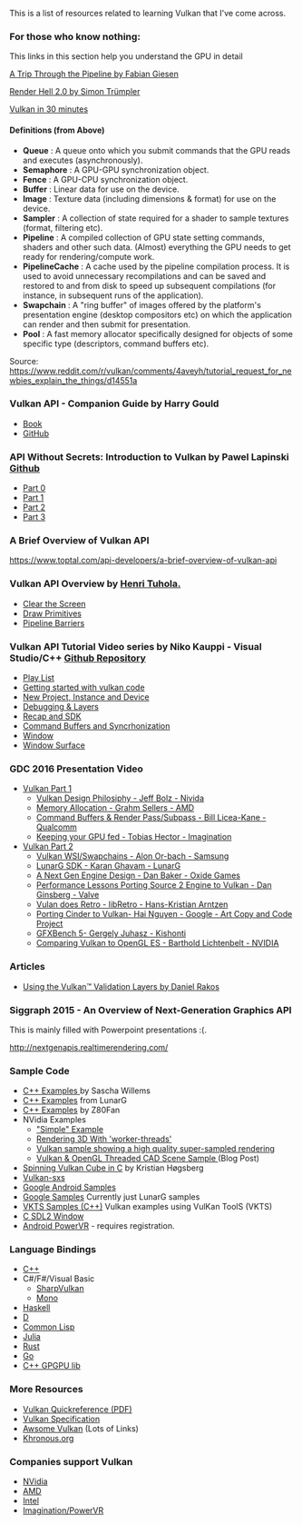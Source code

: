 This is a list of resources related to learning Vulkan that I've come across.  

### For those who know nothing:

This links in this section help you understand the GPU in detail

[A Trip Through the Pipeline by Fabian Giesen ](https://fgiesen.wordpress.com/2011/07/09/a-trip-through-the-graphics-pipeline-2011-index/)

[Render Hell 2.0 by Simon Trümpler](https://simonschreibt.de/gat/renderhell/)

[Vulkan in 30 minutes](https://renderdoc.org/vulkan-in-30-minutes.html)

#### Definitions (from Above)
*  **Queue** : A queue onto which you submit commands that the GPU reads and executes (asynchronously).
*  **Semaphore** : A GPU-GPU synchronization object.
*  **Fence** : A GPU-CPU synchronization object.
*  **Buffer** : Linear data for use on the device.
*  **Image** : Texture data (including dimensions & format) for use on the device.
*  **Sampler** : A collection of state required for a shader to sample textures (format, filtering etc).
*  **Pipeline** : A compiled collection of GPU state setting commands, shaders and other such data. (Almost) everything the GPU needs to get ready for rendering/compute work.
*  **PipelineCache** : A cache used by the pipeline compilation process. It is used to avoid unnecessary recompilations and can be saved and restored to and from disk to speed up subsequent compilations (for instance, in subsequent runs of the application).
*  **Swapchain** : A "ring buffer" of images offered by the platform's presentation engine (desktop compositors etc) on which the application can render and then submit for presentation.
*  **Pool** : A fast memory allocator specifically designed for objects of some specific type (descriptors, command buffers etc).

Source: https://www.reddit.com/r/vulkan/comments/4aveyh/tutorial_request_for_newbies_explain_the_things/d14551a

### Vulkan API - Companion Guide by Harry Gould 
* [Book](https://www.gitbook.com/book/harrylovescode/vulkan-api/details)
* [GitHub](https://github.com/HarryLovesCode/Vulkan-API-Book)

### API Without Secrets: Introduction to Vulkan by Pawel Lapinski [Github](https://github.com/GameTechDev/IntroductionToVulkan)
* [Part 0](https://software.intel.com/en-us/articles/api-without-secrets-introduction-to-vulkan-preface)
* [Part 1](https://software.intel.com/en-us/api-without-secrets-introduction-to-vulkan-part-1)
* [Part 2](https://software.intel.com/en-us/api-without-secrets-introduction-to-vulkan-part-2)
* [Part 3](https://software.intel.com/en-us/api-without-secrets-introduction-to-vulkan-part-3)

### A Brief Overview of Vulkan API

https://www.toptal.com/api-developers/a-brief-overview-of-vulkan-api

### Vulkan API Overview by [ Henri Tuhola.](http://boxbase.org/entries/2014/jul/28/about-the-author/)

* [Clear the Screen](http://boxbase.org/entries/2016/feb/22/vulkan-api-overview/)
* [Draw Primitives](http://boxbase.org/entries/2016/feb/29/vulkan-api-overview-2/)
* [Pipeline Barriers](http://boxbase.org/entries/2016/mar/7/vulkan-api-overview-3/)

### Vulkan API Tutorial Video series by Niko Kauppi - Visual Studio/C++ [Github Repository](https://github.com/Niko40/Vulkan-API-Tutorials)
* [Play List](https://www.youtube.com/watch?v=wHt5wcxIPcE&list=PLUXvZMiAqNbK8jd7s52BIDtCbZnKNGp0P)
* [Getting started with vulkan code](https://www.youtube.com/watch?v=wHt5wcxIPcE)
* [New Project, Instance and Device](https://www.youtube.com/watch?v=YhQZYnpFX_0)
* [Debugging & Layers](https://www.youtube.com/watch?v=raXIWyWBv2I)
* [Recap and SDK](https://www.youtube.com/watch?v=OeERUoJaw9o)
* [Command Buffers and Syncrhonization](https://www.youtube.com/watch?v=Bu581jeyTL0)
* [Window](https://www.youtube.com/watch?v=J87M6HdcjS0)
* [Window Surface](https://www.youtube.com/watch?v=36Zj8fa3iyg)

### GDC 2016 Presentation Video

* [Vulkan Part 1](https://www.youtube.com/watch?v=HM8vYJQtHpA)
  * [Vulkan Design Philosiphy - Jeff Bolz - Nivida](https://youtu.be/HM8vYJQtHpA?t=15m2s)
  * [Memory Allocation - Grahm Sellers - AMD](https://youtu.be/HM8vYJQtHpA?t=35m51s)
  * [Command Buffers & Render Pass/Subpass - Bill Licea-Kane - Qualcomm](https://youtu.be/HM8vYJQtHpA?t=1h1m13s)
  * [Keeping your GPU fed - Tobias Hector - Imagination](https://youtu.be/HM8vYJQtHpA?t=1h29m14s)
* [Vulkan Part 2](https://www.youtube.com/watch?v=xXyZ4YaktyU)
  * [Vulkan WSI/Swapchains - Alon Or-bach - Samsung](https://youtu.be/EX1RKhlOYmY?t=10s) 
  * [LunarG SDK - Karan Ghavam - LunarG](https://youtu.be/EX1RKhlOYmY?t=17m53s)
  * [A Next Gen Engine Design - Dan Baker - Oxide Games](https://youtu.be/EX1RKhlOYmY?t=42m27s)
  * [Performance Lessons Porting Source 2 Engine to Vulkan - Dan Ginsberg - Valve](https://youtu.be/EX1RKhlOYmY?t=1h14m31s)
  * [Vulan does Retro - libRetro - Hans-Kristian Arntzen](https://youtu.be/EX1RKhlOYmY?t=1h41m13s)
  * [Porting Cinder to Vulkan- Hai Nguyen - Google - Art Copy and Code Project](https://youtu.be/EX1RKhlOYmY?t=1h49m54s)
  * [GFXBench 5- Gergely Juhasz - Kishonti](https://youtu.be/EX1RKhlOYmY?t=2h3m3s)
  * [Comparing Vulkan to OpenGL ES - Barthold Lichtenbelt - NVIDIA](https://youtu.be/EX1RKhlOYmY?t=2h9m20s)

### Articles
* [Using the Vulkan™ Validation Layers by Daniel Rakos ](http://gpuopen.com/using-the-vulkan-validation-layers/)

### Siggraph 2015 - An Overview of Next-Generation Graphics API

This is mainly filled with Powerpoint presentations :(.

http://nextgenapis.realtimerendering.com/

### Sample Code

* [C++ Examples ](https://github.com/SaschaWillems/Vulkan) by Sascha Willems
* [C++ Examples](https://github.com/LunarG/VulkanSamples) from LunarG
* [C++ Examples](https://github.com/Z80Fan/VulkanDemos) by Z80Fan
* NVidia Examples
  * ["Simple" Example](https://github.com/nvpro-samples/gl_vk_chopper)
  * [Rendering 3D With 'worker-threads'](https://github.com/nvpro-samples/gl_vk_bk3dthreaded)
  * [Vulkan sample showing a high quality super-sampled rendering](https://github.com/nvpro-samples/gl_vk_supersampled)
  * [Vulkan & OpenGL Threaded CAD Scene Sample ](https://developer.nvidia.com/vulkan-opengl-threaded-cad-scene-sample) (Blog Post)
* [Spinning Vulkan Cube in C](https://github.com/krh/vkcube) by Kristian Høgsberg
* [Vulkan-sxs](https://github.com/philiptaylor/vulkan-sxs)
* [Google Android Samples](https://github.com/googlesamples/android-vulkan-tutorials)
* [Google Samples](https://github.com/googlesamples/vulkan-basic-samples)  Currently just LunarG samples
* [VKTS Samples (C++)](https://github.com/McNopper/Vulkan) Vulkan examples using VulKan ToolS (VKTS)
* [C SDL2 Window](https://github.com/corngood/SDL_vulkan)
* [Android PowerVR](https://imgtec.com/tools/powervr-early-access-program/) - requires registration.

### Language Bindings
* [C++](https://github.com/nvpro-pipeline/vkcpp)
* C#/F#/Visual Basic
  * [SharpVulkan](https://github.com/jwollen/SharpVulkan)
  * [Mono](https://github.com/mono/VulkanSharp)
* [Haskell](https://github.com/expipiplus1/vulkan)
* [D](https://github.com/ColonelThirtyTwo/dvulkan)
* [Common Lisp](https://github.com/3b/cl-vulkan)
* [Julia](https://github.com/JuliaGPU/Vulkan.jl)
* [Rust](https://github.com/tomaka/vulkano)
* [Go](https://github.com/vulkan-go/vulkan)
* [C++ GPGPU lib](https://github.com/alexhultman/libvc)

### More Resources
* [Vulkan Quickreference (PDF)](https://www.khronos.org/registry/vulkan/specs/1.0/refguide/Vulkan-1.0-web.pdf)
* [Vulkan Specification](https://www.khronos.org/registry/vulkan/specs/1.0-wsi_extensions/xhtml/vkspec.html)
* [Awsome Vulkan](https://github.com/vinjn/awesome-vulkan) (Lots of Links)
* [Khronous.org](https://github.com/KhronosGroup/Khronosdotorg/blob/master/api/vulkan/resources.md)

### Companies support Vulkan
* [NVidia](https://developer.nvidia.com/Vulkan)
* [AMD](http://www.amd.com/en-us/innovations/software-technologies/technologies-gaming/vulkan#)
* [Intel](https://software.intel.com/en-us/videos/vulkan-on-intel-graphics-at-gdc-2016)
* [Imagination/PowerVR](http://blog.imgtec.com/?s=Vulkan&submit=Search)

